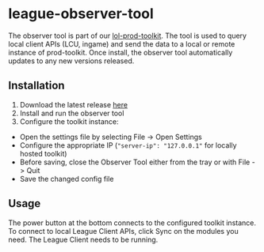 # league-observer-tool
The observer tool is part of our [lol-prod-toolkit](https://github.com/RCVolus/league-prod-toolkit).
The tool is used to query local client APIs (LCU, ingame) and send the data to a local or remote instance of prod-toolkit.
Once install, the observer tool automatically updates to any new versions released.

## Installation
1. Download the latest release [here](https://github.com/RCVolus/league-observer-tool/releases/latest)
2. Install and run the observer tool
3. Configure the toolkit instance:
* Open the settings file by selecting File -> Open Settings
* Configure the appropriate IP (`"server-ip": "127.0.0.1"` for locally hosted toolkit)
* Before saving, close the Observer Tool either from the tray or with File -> Quit
* Save the changed config file

## Usage
The power button at the bottom connects to the configured toolkit instance.
To connect to local League Client APIs, click Sync on the modules you need. The League Client needs to be running.
